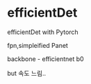 # efficientDet
efficientDet with Pytorch 

fpn,simpleified Panet

backbone - efficientnet b0

but 속도 느림..
